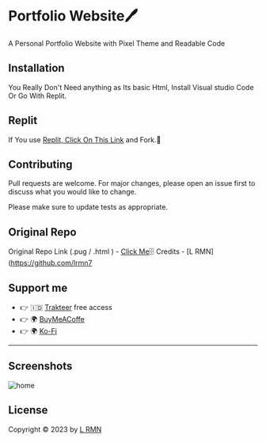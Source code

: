 # Portfolio Website🖊️

A Personal Portfolio Website with Pixel Theme and Readable Code

## Installation

You Really Don't Need anything as Its basic Html, Install Visual studio Code Or Go With Replit.

## Replit

If You use [Replit, Click On This Link]() and Fork.🍴

## Contributing
Pull requests are welcome. For major changes, please open an issue first to discuss what you would like to change.

Please make sure to update tests as appropriate.

## Original Repo
Original Repo Link (.pug / .html ) - [Click Me](https://github.com/lrmn7/pixel-portfolio-theme)🗄️
Credits - [L RMN](https://github.com/lrmn7

## Support me

- 👉 🇮🇩 [Trakteer](https://trakteer.id/lrmn) free access
- 👉 🌍 [BuyMeACoffe](https://www.buymeacoffee.com/lrmn)
- 👉 🌍 [Ko-Fi](https://ko-fi.com/lrmn7)

---

## Screenshots

![home](https://media.discordapp.net/attachments/1091192083852828744/1109948128683110530/Screenshot_2023-05-22_at_03-48-26_L_RMN.png?width=806&height=401)

## License
Copyright © 2023 by [L RMN](https://is-a.fun/)






